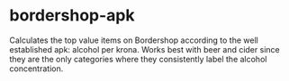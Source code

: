 # bordershop-apk

Calculates the top value items on Bordershop according to the well established apk: alcohol per krona. Works best with beer and cider since they are the only categories where they consistently label the alcohol concentration.
